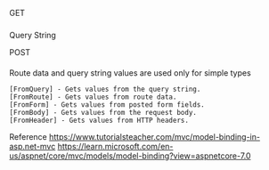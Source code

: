 GET
###

Query String


POST
####

Route data and query string values are used only for simple types

    [FromQuery] - Gets values from the query string.
    [FromRoute] - Gets values from route data.
    [FromForm] - Gets values from posted form fields.
    [FromBody] - Gets values from the request body.
    [FromHeader] - Gets values from HTTP headers.
    
    
Reference
https://www.tutorialsteacher.com/mvc/model-binding-in-asp.net-mvc
https://learn.microsoft.com/en-us/aspnet/core/mvc/models/model-binding?view=aspnetcore-7.0
